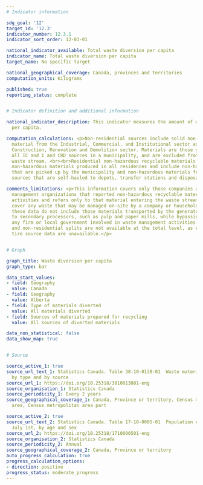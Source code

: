```yaml
---
# Indicator information

sdg_goal: '12'
target_id: '12.3'
indicator_number: 12.3.1
indicator_sort_order: 12-03-01

national_indicator_available: Total waste diversion per capita
indicator_name: Total waste diversion per capita
target_name: No specific target

national_geographical_coverage: Canada, provinces and territories
computation_units: Kilograms

published: true
reporting_status: complete


# Indicator definition and additional information

national_indicator_description: This indicator measures the amount of waste diverted
  per capita.

computation_calculations: <p>Non-residential sources include solid non-hazardous recyclable
  material from the Industrial, Commercial, and Institutional sector as well as the
  Construction, Renovation and Demolition sector. Materials are those generated by
  all IC and I and CRD sources in a municipality, and are excluded from the residential
  waste stream. <br><br>Residential non-hazardous recyclable materials include solid
  non-hazardous materials produced in all residences and include non-hazardous materials
  that are picked up by the municipality and non-hazardous materials from residential
  sources that are self-hauled to depots, transfer stations and disposal facilities.</p>

comments_limitations: <p>This information covers only those companies and local waste
  management organizations that reported non-hazardous recyclable material preparation
  activities and refers only to that material entering the waste stream and does not
  cover any waste that may be managed on-site by a company or household. <br><br>Additionally,
  these data do not include those materials transported by the generator directly
  to secondary processors, such as pulp and paper mills, while bypassing entirely
  any firm or local government involved in waste management activities. Residential
  and non-residential splits are not available at the total level, as electronic and
  tire source data are unavailable.</p>


# Graph

graph_title: Waste diversion per capita
graph_type: bar

data_start_values:
- field: Geography
  value: Canada
- field: Geography
  value: Alberta
- field: Type of materials diverted
  value: All materials diverted
- field: Sources of materials prepared for recycling
  value: All sources of diverted materials

data_non_statistical: false
data_show_map: true


# Source

source_active_1: true
source_url_text_1: Statistics Canada. Table 38-10-0138-01  Waste materials diverted,
  by type and by source
source_url_1: https://doi.org/10.25318/3810013801-eng
source_organisation_1: Statistics Canada
source_periodicity_1: Every 2 years
source_geographical_coverage_1: Canada, Province or territory, Census metropolitan
  area, Census metropolitan area part

source_active_2: true
source_url_text_2: Statistics Canada. Table 17-10-0005-01  Population estimates on
  July 1st, by age and sex
source_url_2: https://doi.org/10.25318/1710000501-eng
source_organisation_2: Statistics Canada
source_periodicity_2: Annual
source_geographical_coverage_2: Canada, Province or territory
auto_progress_calculation: true
progress_calculation_options:
- direction: positive
progress_status: moderate_progress
---
```

